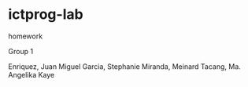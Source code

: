 # ictprog-lab
homework

Group 1

Enriquez, Juan Miguel
Garcia, Stephanie
Miranda, Meinard
Tacang, Ma. Angelika Kaye
